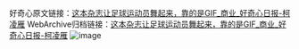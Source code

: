 好奇心原文链接：[这本杂志让足球运动员舞起来，靠的是GIF_商业_好奇心日报-柯凌雁](https://www.qdaily.com/articles/7713.html)
WebArchive归档链接：[这本杂志让足球运动员舞起来，靠的是GIF_商业_好奇心日报-柯凌雁](http://web.archive.org/web/20190623172630/https://www.qdaily.com/articles/7713.html)
![image](http://ww3.sinaimg.cn/large/007d5XDply1g3x2qgp42cj30u03n1b29)